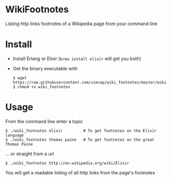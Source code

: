# WikiFootnotes

Listing http links footnotes of a Wikipedia page from your command line

# Install

* Install Erlang or Elixir (`brew install elixir` will get you both)
* Get the binary executable with

      $ wget https://raw.githubusercontent.com/simcap/wiki_footnotes/master/wiki_footnotes
      $ chmod +x wiki_footnotes

# Usage

From the command line enter a topic

    $ ./wiki_footnotes elixir         # To get footnotes on the Elixir language
    $ ./wiki_footnotes thomas paine   # To get footnotes on the great Thomas Paine

... or straight from a url

    $ ./wiki_footnotes http://en.wikipedia.org/wiki/Elixir

You will get a readable listing of all http links from the page's footnotes
